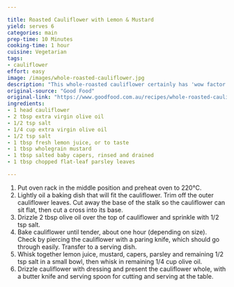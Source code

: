 ```yaml
---

title: Roasted Cauliflower with Lemon & Mustard
yield: serves 6
categories: main
prep-time: 10 Minutes
cooking-time: 1 hour
cuisine: Vegetarian
tags:
- cauliflower
effort: easy
image: /images/whole-roasted-cauliflower.jpg
description: "This whole-roasted cauliflower certainly has 'wow factor. For the faint-hearted though, it can be broken up, boiled and the dressing poured over. Also, try the dressing poured over broccoli or beans. Delicious!"
original-source: "Good Food"
original-link: "https://www.goodfood.com.au/recipes/whole-roasted-cauliflower-with-lemon-and-mustard-20150719-3zk4z"
ingredients:
- 1 head cauliflower
- 2 tbsp extra virgin olive oil
- 1/2 tsp salt
- 1/4 cup extra virgin olive oil
- 1/2 tsp salt
- 1 tbsp fresh lemon juice, or to taste
- 1 tbsp wholegrain mustard
- 1 tbsp salted baby capers, rinsed and drained
- 1 tbsp chopped flat-leaf parsley leaves

---
```


1. Put oven rack in the middle position and preheat oven to 220°C.
2. Lightly oil a baking dish that will fit the cauliflower. Trim off the outer cauliflower leaves. Cut away the base of the stalk so the cauliflower can sit flat, then cut a cross into its base.
3. Drizzle 2 tbsp olive oil over the top of cauliflower and sprinkle with 1/2 tsp salt.
4. Bake cauliflower until tender, about one hour (depending on size). Check by piercing the cauliflower with a paring knife, which should go through easily. Transfer to a serving dish.
5. Whisk together lemon juice, mustard, capers, parsley and remaining 1/2 tsp salt in a small bowl, then whisk in remaining 1/4 cup olive oil.
6. Drizzle cauliflower with dressing and present the cauliflower whole, with a butter knife and serving spoon for cutting and serving at the table.

